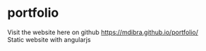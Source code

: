 # portfolio

Visit the website here on github
https://mdibra.github.io/portfolio/ <br/>
Static website with angularjs
